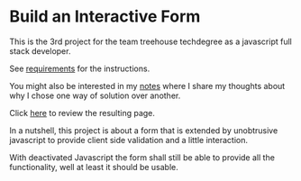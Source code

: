 # Build an Interactive Form

This is the 3rd project for the team treehouse techdegree as a javascript full stack developer.

See [requirements](Documentation/requirements.md) for the instructions.

You might also be interested in my [notes](Documentation/notes.md) where I share my thoughts about why I chose one way of solution over another. 

Click [here](https://stho32.github.io/treehouse-Build-an-Interactive-Form/Source/index.html) to review the resulting page.

In a nutshell, this project is about a form that is extended by unobtrusive javascript
to provide client side validation and a little interaction. 

With deactivated Javascript the form shall still be able to provide all the functionality, 
well at least it should be usable.





